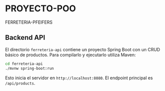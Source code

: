 # PROYECTO-POO
FERRETERIA-PFEIFERS

## Backend API

El directorio `ferreteria-api` contiene un proyecto Spring Boot con un CRUD básico de productos. Para compilarlo y ejecutarlo utiliza Maven:

```bash
cd ferreteria-api
./mvnw spring-boot:run
```

Esto inicia el servidor en `http://localhost:8080`. El endpoint principal es `/api/products`.
